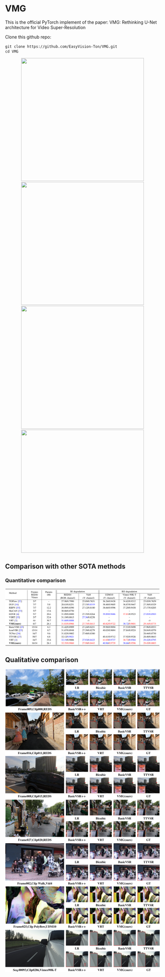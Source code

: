 # VMG
This is the official PyTorch implement of the paper: VMG: Rethinking U-Net architecture for Video Super-Resolution

Clone this github repo:
```
git clone https://github.com/EasyVision-Ton/VMG.git
cd VMG
```

<div align=center>
<img src="https://github.com/EasyVision-Ton/Visualization/blob/main/REDS4-000.gif" width="400" height="400"> <img src="https://github.com/EasyVision-Ton/Visualization/blob/main/REDS4-011.gif" width="400" height="400" />
</div>
<div align=center>
<img src="https://github.com/EasyVision-Ton/Visualization/blob/main/REDS4-015.gif" width="400" height="400"> <img src="https://github.com/EasyVision-Ton/Visualization/blob/main/REDS4-020.gif" width="400" height="400" />
</div>

## Comparison with other SOTA methods

### Quantitative comparison
![image](https://github.com/EasyVision-Ton/Visualization/blob/main/Table%201.png)


## Qualitative comparison
![image](https://github.com/EasyVision-Ton/Visualization/blob/main/REDS4_000.png)
![image](https://github.com/EasyVision-Ton/Visualization/blob/main/REDS4_011.png)
![image](https://github.com/EasyVision-Ton/Visualization/blob/main/REDS4_015.png)
![image](https://github.com/EasyVision-Ton/Visualization/blob/main/REDS4_020.png)
![image](https://github.com/EasyVision-Ton/Visualization/blob/main/Vid4.png)
![image](https://github.com/EasyVision-Ton/Visualization/blob/main/Udm10.png)
![image](https://github.com/EasyVision-Ton/Visualization/blob/main/Vimeo90K-T.png)

